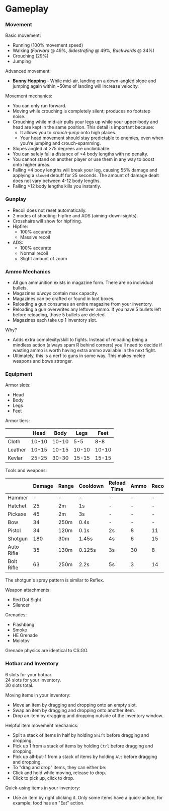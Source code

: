 # Gameplay #

### Movement ###
Basic movement:
 - Running (100% movement speed)
 - Walking (*Forward* @ 49%, *Sidestrafing* @ 49%, *Backwards* @ 34%)
 - Crouching (29%)
 - Jumping

Advanced movement:
- **Bunny Hopping** - While mid-air, landing on a down-angled slope and jumping again within ~50ms of landing will increase velocity.

Movement mechanics:
- You can only run forward.
- Moving while crouching is completely silent; produces no footstep noise. 
- Crouching while mid-air pulls your legs up while your upper-body and head are kept in the same position. This detail is important because:
    - It allows you to *crouch-jump* onto high places.
    - Your head movement should stay predictable to enemies, even when you're jumping and crouch-spamming.
- Slopes angled at >75 degrees are unclimbable.
- You can safely fall a distance of <4 body lengths with no penalty.
- You cannot stand on another player or use them in any way to boost onto higher areas.
- Falling >4 body lengths will break your leg, causing 55% damage and applying a `slowed` debuff for 25 seconds. The amount of damage dealt does not vary between 4-12 body lengths.
- Falling >12 body lengths kills you instantly.


### Gunplay ###
- Recoil does not reset automatically.
- 2 modes of shooting: hipfire and ADS (aiming-down-sights).
- Crosshairs will show for hipfiring.
- Hipfire:
    - 100% accurate
    - Massive recoil
- ADS:
    - 100% accurate
    - Normal recoil
    - Slight amount of zoom


### Ammo Mechanics ###
- All gun ammunition exists in magazine form. There are no individual bullets.
- Magazines *always* contain max capacity.
- Magazines can be crafted or found in loot boxes.
- Reloading a gun consumes an entire magazine from your inventory.
- Reloading a gun overwrites any leftover ammo. If you have 5 bullets left before reloading, those 5 bullets are deleted.
- Magazines each take up 1 inventory slot.

Why?
- Adds extra complexity/skill to fights. Instead of reloading being a mindless action (always spam R behind corners) you'll need to decide if wasting ammo is worth having extra ammo available in the next fight.
- Ultimately, this is a nerf to guns in some way. This makes melee weapons and bows stronger.


### Equipment ###
Armor slots:
 - Head
 - Body
 - Legs
 - Feet

Armor tiers:

|          | Head  | Body  | Legs  | Feet  |
| -------- | ----- | ----- | ----- | ----- |
| Cloth    | 10-10 | 10-10 | 5-5   | 8-8   |
| Leather  | 10-15 | 10-15 | 10-10 | 10-10 |
| Kevlar   | 25-25 | 30-30 | 15-15 | 15-15 |

Tools and weapons:

|            | Damage | Range | Cooldown | Reload Time | Ammo | Recoil | Mode      | Projectile Speed |
| ---------- | ------ | ----- | -------- | ----------- | ---- | ------ | --------- | ---------------- |
| Hammer     | -      | -     | -        | -           | -    | -      | -         | -                |
| Hatchet    | 25     | 2m    | 1s       | -           | -    | -      | -         | -                |
| Pickaxe    | 45     | 2m    | 3s       | -           | -    | -      | -         | -                |
| Bow        | 34     | 250m  | 0.4s     | -           | -    | -      | -         | 60m/s            |
| Pistol     | 34     | 120m  | 0.1s     | 2s          | 8    | 11     | Single    | Hitscan          |
| Shotgun    | 180    | 30m   | 1.45s    | 4s          | 6    | 15     | Single    | Hitscan          |
| Auto Rifle | 35     | 130m  | 0.125s   | 3s          | 30   | 8      | Automatic | Hitscan          |
| Bolt Rifle | 63     | 250m  | 2.2s     | 5s          | 3    | 14     | Single    | Hitscan          |

The shotgun's spray pattern is similar to Reflex.

Weapon attachments:
 - Red Dot Sight
 - Silencer

Grenades:
 - Flashbang
 - Smoke
 - HE Grenade
 - Molotov

Grenade physics are identical to CS:GO.

### Hotbar and Inventory ###
6 slots for your hotbar.  
24 slots for your inventory.  
30 slots total.

Moving items in your inventory:
 - Move an item by dragging and dropping onto an empty slot.
 - Swap an item by dragging and dropping onto another item.
 - Drop an item by dragging and dropping outside of the inventory window.

Helpful item movement mechanics:
 - Split a stack of items in half by holding `Shift` before dragging and dropping.
 - Pick up 1 from a stack of items by holding `Ctrl` before dragging and dropping.
 - Pick up all-but-1 from a stack of items by holding `Alt` before dragging and dropping.
 - To "drag and drop" items, they can either be:
  - Click and hold while moving, release to drop.
  - Click to pick up, click to drop.

Quick-using items in your inventory: 
 - Use an item by right clicking it. Only some items have a quick-action, for example: food has an "Eat" action.